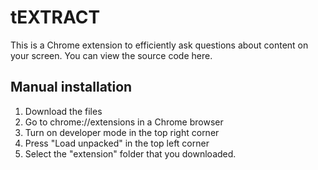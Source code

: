 # tEXTRACT
This is a Chrome extension to efficiently ask questions about content on your screen.
You can view the source code here.
## Manual installation
1. Download the files
2. Go to chrome://extensions in a Chrome browser
3. Turn on developer mode in the top right corner
4. Press "Load unpacked" in the top left corner
5. Select the "extension" folder that you downloaded.
